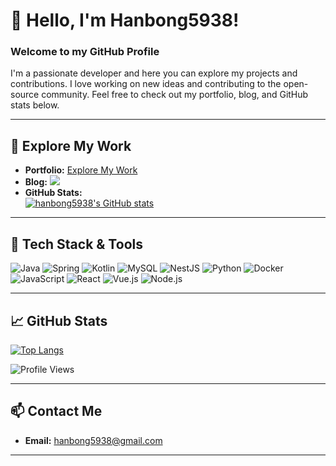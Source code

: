 # 👋 Hello, I'm Hanbong5938!

### Welcome to my GitHub Profile

I'm a passionate developer and here you can explore my projects and contributions. I love working on new ideas and contributing to the open-source community. Feel free to check out my portfolio, blog, and GitHub stats below.

---

## 🌟 Explore My Work

- **Portfolio:** [Explore My Work](https://hanbong5938.github.io/portfolio/)
- **Blog:** [![](https://img.shields.io/badge/-Tistory%20[KR]-black?style=flat-square&logo=tistory)](https://uriu.tistory.com/)
- **GitHub Stats:**  
  [![hanbong5938's GitHub stats](https://github-readme-stats.vercel.app/api?username=hanbong5938&count_private=true&show_icons=true&theme=radical)](https://github.com/anuraghazra/github-readme-stats)

---

## 🔧 Tech Stack & Tools

![Java](https://img.shields.io/badge/-Java-181717?style=flat-square&logo=java)
![Spring](https://img.shields.io/badge/-Spring-181717?style=flat-square&logo=spring)
![Kotlin](https://img.shields.io/badge/-Kotlin-181717?style=flat-square&logo=kotlin)
![MySQL](https://img.shields.io/badge/-MySQL-181717?style=flat-square&logo=mysql)
![NestJS](https://img.shields.io/badge/-NestJS-181717?style=flat-square&logo=nestjs)
![Python](https://img.shields.io/badge/-Python-181717?style=flat-square&logo=python)
![Docker](https://img.shields.io/badge/-Docker-181717?style=flat-square&logo=docker)
![JavaScript](https://img.shields.io/badge/-JavaScript-181717?style=flat-square&logo=javascript)
![React](https://img.shields.io/badge/-React-181717?style=flat-square&logo=react)
![Vue.js](https://img.shields.io/badge/-Vue.js-181717?style=flat-square&logo=vue.js)
![Node.js](https://img.shields.io/badge/-Node.js-181717?style=flat-square&logo=node.js)

---

## 📈 GitHub Stats

[![Top Langs](https://github-readme-stats.vercel.app/api/top-langs/?username=hanbong5938&layout=compact&theme=radical)](https://github.com/anuraghazra/github-readme-stats)

![Profile Views](https://komarev.com/ghpvc/?username=hanbong5938&color=brightgreen)

---

## 📫 Contact Me

- **Email:** hanbong5938@gmail.com

---

